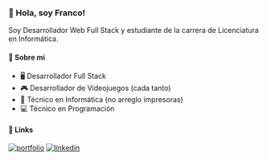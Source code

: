 
###  👋 Hola, soy Franco!
Soy Desarrollador Web Full Stack y estudiante de la carrera de Licenciatura en Informática.

#### 🚀 Sobre mi
- 🖥️ Desarrollador Full Stack
- 🎮 Desarrollador de Videojuegos (cada tanto)
- 🔧 Técnico en Informática (no arreglo impresoras)
- 💻 Técnico en Programación

#### 🔗 Links

[![portfolio](https://img.shields.io/badge/my_portfolio-000?style=for-the-badge&logo=ko-fi&logoColor=white)](https://portafolio-franco-orellana.netlify.app/) [![linkedin](https://img.shields.io/badge/linkedin-0A66C2?style=for-the-badge&logo=linkedin&logoColor=white)](https://www.linkedin.com/in/franco-orellana-88938020b/)
